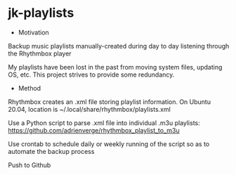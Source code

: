 # jk-playlists

* Motivation

Backup music playlists manually-created during day to day listening through the Rhythmbox player

My playlists have been lost in the past from moving system files, updating OS, etc.  This project strives to provide some redundancy.

* Method

Rhythmbox creates an .xml file storing playlist information.  On Ubuntu 20.04, location is ~/.local/share/rhythmbox/playlists.xml

Use a Python script to parse .xml file into individual .m3u playlists:
https://github.com/adrienverge/rhythmbox_playlist_to_m3u

Use crontab to schedule daily or weekly running of the script so as to automate the backup process

Push to Github
